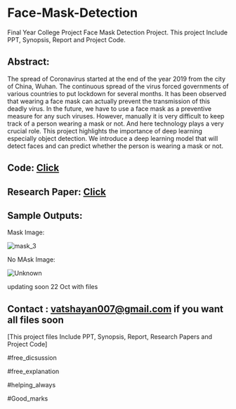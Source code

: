 # Face-Mask-Detection
Final Year College Project Face Mask Detection Project. This project Include PPT, Synopsis, Report and Project Code. 

## Abstract: 

The spread of Coronavirus started at the end of the year 2019 from the city of China, Wuhan. The continuous spread of the virus forced governments of various countries to put lockdown for several months. It has been observed that wearing a face mask can actually prevent the transmission of this deadly virus. In the future, we have to use a face mask as a preventive measure for any such viruses. However, manually it is very difficult to keep track of a person wearing a mask or not. And here technology plays a very crucial role. This project highlights the importance of deep learning especially object detection. We introduce a deep learning model that will detect faces and can predict whether the person is wearing a mask or not.

## Code: **[Click](https://github.com/Vatshayan/Face-Mask-Detection-Project/blob/main/Face_Mask_detection_in_Code_.ipynb)**

## Research Paper: [Click](https://www.irjet.net/archives/V7/i11/IRJET-V7I11216.pdf)

## Sample Outputs:

Mask Image:


![mask_3](https://user-images.githubusercontent.com/28294942/138250235-7f4eb6b0-678a-491c-8b77-00bada874df0.jpg)


No MAsk Image:


![Unknown](https://user-images.githubusercontent.com/28294942/138250139-09e8cf31-f549-46b5-98e3-b53557dd3c7f.jpg)



updating soon 22 Oct with files

## Contact : vatshayan007@gmail.com if you want all files soon
[This project files Include PPT, Synopsis, Report, Research Papers and Project Code]

#free_dicsussion

#free_explanation

#helping_always

#Good_marks
